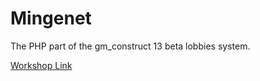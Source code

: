# Mingenet 

The PHP part of the gm_construct 13 beta lobbies system.

[Workshop Link](https://steamcommunity.com/sharedfiles/filedetails/?id=2553727051)
